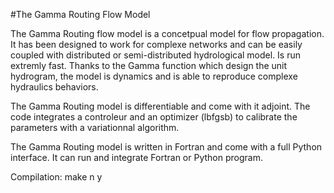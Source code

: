 #The Gamma Routing Flow Model

The Gamma Routing flow model is a concetpual model for flow propagation. 
It has been designed to work for complexe networks and can be easily coupled with distributed or semi-distributed hydrological model. 
Is run extremly fast. Thanks to the Gamma function which design the unit hydrogram, the model is dynamics and is able to reproduce complexe hydraulics behaviors.

The Gamma Routing model is differentiable and come with it adjoint. The code integrates a controleur and an optimizer (lbfgsb) to calibrate the parameters with a variationnal algorithm.

The Gamma Routing model is written in Fortran and come with a full Python interface. It can run and integrate Fortran or Python program.

Compilation:
make
n
y


